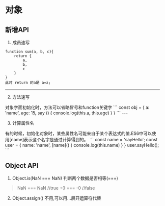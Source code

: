 # 对象
## 新增API
1. 成员速写
```
function sum(a, b, c){
    return {
        a,
        b,
        c
    }
}
此时 return 的a是 a=a;
```
---
2. 方法速写
<html>
对象字面初始化时，方法可以省略冒号和function关键字
</html> 
```
const obj = {
    a: 'name',
    age: 15,
    say () {
        console.log(this.a, this.age)
    }
}
```
---

3. 计算属性名
<html>
有的时候，初始化对象时，某些属性名可能来自于某个表达式的值.ES6中可以使用[name]表示这个名字是通过计算得到的。
</html>
```
const name = 'sayHello';
const user = {
    name: 'name',
    [name]() {
        console.log(this.name)
    }
}
user.sayHello();
```

## Object API
1. Object.is(NaN === NaN) 判断两个数据是否相等(===)
> NaN === NaN //true   +0 === -0 //false
2. Object.assign() 不用,可以用...展开运算符代替

